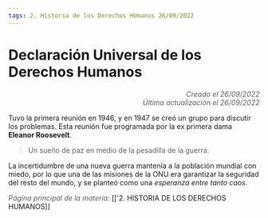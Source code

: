 ```yaml
---
tags: 2. Historia de los Derechos HUmanos 26/09/2022
---
```


# Declaración Universal de los Derechos Humanos
<div style="text-align: right; opacity: 0.7; font-style: italic;">Creado el 26/09/2022</div>
<div style="text-align: right; opacity: 0.7; font-style: italic;">Última actualización el 26/09/2022</div>

Tuvo la primera reunión en 1946, y en 1947 se creó un grupo para discutir los problemas. Esta reunión fue programada por la ex primera dama **Eleanor Roosevelt**.

> Un sueño de paz en medio de la pesadilla de la guerra.

La incertidumbre de una nueva guerra mantenía a la población mundial con miedo, por lo que una de las misiones de la ONU era garantizar la seguridad del resto del mundo, y se planteó como una *esperanza entre tanto caos*.

<span style="opacity: 0.7; font-style: italic;">Página principal de la materia:</span> [['2. HISTORIA DE LOS DERECHOS HUMANOS]]
